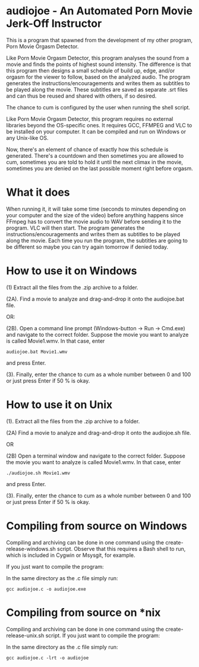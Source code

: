 # audiojoe - An Automated Porn Movie Jerk-Off Instructor

This is a program that spawned from the development of my other program, Porn Movie Orgasm Detector.

Like Porn Movie Orgasm Detector, this program analyses the sound from a movie and finds the points of highest sound intensity. The difference is that this program then designs a small schedule of build up, edge, and/or orgasm for the viewer to follow, based on the analyzed audio. The program generates the instructions/encouragements and writes them as subtitles to be played along the movie. These subtitles are saved as separate .srt files and can thus be reused and shared with others, if so desired.

The chance to cum is configured by the user when running the shell script.

Like Porn Movie Orgasm Detector, this program requires no external libraries beyond the OS-specific ones. It requires GCC, FFMPEG and VLC to be installed on your computer. It can be compiled and run on Windows or any Unix-like OS.

Now, there's an element of chance of exactly how this schedule is generated. There's a countdown and then sometimes you are allowed to cum, sometimes you are told to hold it until the next climax in the movie, sometimes you are denied on the last possible moment right before orgasm.

# What it does
When running it, it will take some time (seconds to minutes depending on your computer and the size of the video) before anything happens since FFmpeg has to convert the movie audio to WAV before sending it to the program. VLC will then start. The program generates the instructions/encouragements and writes them as subtitles to be played along the movie. Each time you run the program, the subtitles are going to be different so maybe you can try again tomorrow if denied today.

# How to use it on Windows
(1) Extract all the files from the .zip archive to a folder.

(2A). Find a movie to analyze and drag-and-drop it onto the audiojoe.bat file.

OR:

(2B). Open a command line prompt (Windows-button -> Run -> Cmd.exe) and navigate to the correct folder.
Suppose the movie you want to analyze is called Movie1.wmv. In that case, enter

    audiojoe.bat Movie1.wmv
    
and press Enter. 

(3). Finally, enter the chance to cum as a whole number between 0 and 100 or just press Enter if 50 % is okay.

# How to use it on Unix
(1). Extract all the files from the .zip archive to a folder.

(2A) Find a movie to analyze and drag-and-drop it onto the audiojoe.sh file.

OR 

(2B) Open a terminal window and navigate to the correct folder.
Suppose the movie you want to analyze is called Movie1.wmv.
In that case, enter

    ./audiojoe.sh Movie1.wmv

and press Enter. 

(3). Finally, enter the chance to cum as a whole number between 0 and 100 or just press Enter if 50 % is okay.

# Compiling from source on Windows
Compiling and archiving can be done in one command using the create-release-windows.sh script. Observe that this requires a Bash shell to run, which is included in Cygwin or Msysgit, for example.

If you just want to compile the program:

In the same directory as the .c file simply run:

    gcc audiojoe.c -o audiojoe.exe
    
# Compiling from source on *nix    
Compiling and archiving can be done in one command using the create-release-unix.sh script.
If you just want to compile the program:

In the same directory as the .c file simply run:

    gcc audiojoe.c -lrt -o audiojoe


